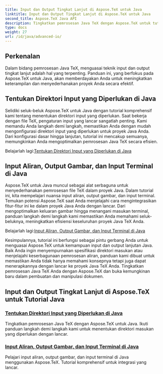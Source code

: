 ```yaml
---
title: Input dan Output Tingkat Lanjut di Aspose.TeX untuk Java
linktitle: Input dan Output Tingkat Lanjut di Aspose.TeX untuk Java
second_title: Aspose.TeX Java API
description: Tingkatkan pemrosesan Java TeX dengan Aspose.TeX untuk tutorial Java. Pelajari cara menentukan direktori masukan dan mengoptimalkan pemrosesan aliran untuk proyek Java yang ditingkatkan.
type: docs
weight: 27
url: /id/java/advanced-io/
---
```


## Perkenalan

Dalam bidang pemrosesan Java TeX, menguasai teknik input dan output tingkat lanjut adalah hal yang terpenting. Panduan ini, yang berfokus pada Aspose.TeX untuk Java, akan memberdayakan Anda untuk meningkatkan keterampilan dan menyederhanakan proyek Anda secara efektif.

## Tentukan Direktori Input yang Diperlukan di Java

Selidiki seluk-beluk Aspose.TeX untuk Java dengan tutorial komprehensif kami tentang menentukan direktori input yang diperlukan. Saat bekerja dengan file TeX, pengaturan input yang lancar sangatlah penting. Kami memandu Anda langkah demi langkah, memastikan Anda dengan mudah mengonfigurasi direktori input yang diperlukan untuk proyek Java Anda. Dari konfigurasi dasar hingga lanjutan, tutorial ini mencakup semuanya, memungkinkan Anda mengoptimalkan pemrosesan Java TeX secara efisien.

 Belajarlah lagi:[Tentukan Direktori Input yang Diperlukan di Java](./required-input-directory/)

## Input Aliran, Output Gambar, dan Input Terminal di Java

Aspose.TeX untuk Java muncul sebagai alat serbaguna untuk menyederhanakan pemrosesan file TeX dalam proyek Java. Dalam tutorial ini, kita mempelajari nuansa input aliran, output gambar, dan input terminal. Temukan potensi Aspose.TeX saat Anda menjelajahi cara mengintegrasikan fitur-fitur ini ke dalam proyek Java Anda dengan lancar. Dari mengoptimalkan keluaran gambar hingga menangani masukan terminal, panduan langkah demi langkah kami memastikan Anda memahami seluk-beluknya, meningkatkan efisiensi keseluruhan proyek Java TeX Anda.

 Belajarlah lagi:[Input Aliran, Output Gambar, dan Input Terminal di Java](./stream-input-image-output/)

Kesimpulannya, tutorial ini berfungsi sebagai pintu gerbang Anda untuk menguasai Aspose.TeX untuk kemampuan input dan output lanjutan Java. Baik Anda ingin menyempurnakan spesifikasi direktori masukan atau menjelajahi keserbagunaan pemrosesan aliran, panduan kami dibuat untuk memastikan Anda tidak hanya memahami konsepnya tetapi juga dapat menerapkannya dengan lancar ke proyek Java TeX Anda. Tingkatkan pemrosesan Java TeX Anda dengan Aspose.TeX dan buka kemungkinan baru dalam pembuatan dan manipulasi dokumen.
## Input dan Output Tingkat Lanjut di Aspose.TeX untuk Tutorial Java
### [Tentukan Direktori Input yang Diperlukan di Java](./required-input-directory/)
Tingkatkan pemrosesan Java TeX dengan Aspose.TeX untuk Java. Ikuti panduan langkah demi langkah kami untuk menentukan direktori masukan yang diperlukan dengan lancar.
### [Input Aliran, Output Gambar, dan Input Terminal di Java](./stream-input-image-output/)
Pelajari input aliran, output gambar, dan input terminal di Java menggunakan Aspose.TeX. Tutorial komprehensif untuk integrasi yang lancar.